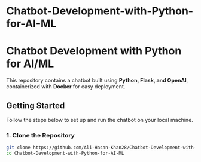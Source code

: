# Chatbot-Development-with-Python-for-AI-ML
# Chatbot Development with Python for AI/ML

This repository contains a chatbot built using **Python, Flask, and OpenAI**, containerized with **Docker** for easy deployment.

## Getting Started

Follow the steps below to set up and run the chatbot on your local machine.

### 1. Clone the Repository

```bash
git clone https://github.com/Ali-Hasan-Khan28/Chatbot-Development-with-Python-for-AI-ML.git
cd Chatbot-Development-with-Python-for-AI-ML
```
